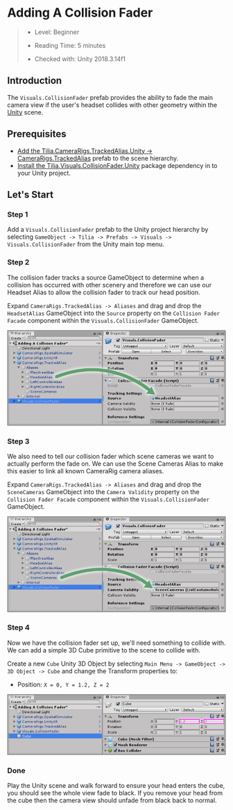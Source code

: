 # Adding A Collision Fader

> * Level: Beginner
>
> * Reading Time: 5 minutes
>
> * Checked with: Unity 2018.3.14f1

## Introduction 

The `Visuals.CollisionFader` prefab provides the ability to fade the main camera view if the user's headset collides with other geometry within the [Unity] scene.

## Prerequisites

* [Add the Tilia.CameraRigs.TrackedAlias.Unity -> CameraRigs.TrackedAlias] prefab to the scene hierarchy.
* [Install the Tilia.Visuals.CollisionFader.Unity] package dependency in to your Unity project.

## Let's Start

### Step 1 

Add a `Visuals.CollisionFader` prefab to the Unity project hierarchy by selecting `GameObject -> Tilia -> Prefabs -> Visuals -> Visuals.CollisionFader` from the Unity main top menu.

### Step 2

The collision fader tracks a source GameObject to determine when a collision has occurred with other scenery and therefore we can use our Headset Alias to allow the collision fader to track our head position.

Expand `CameraRigs.TrackedAlias -> Aliases` and drag and drop the `HeadsetAlias` GameObject into the `Source` property on the `Collision Fader Facade` component within the `Visuals.CollisionFader` GameObject.

![Drag And Drop HeadsetAlias](assets/images/DragAndDropHeadsetAlias.png)

### Step 3

We also need to tell our collision fader which scene cameras we want to actually perform the fade on. We can use the Scene Cameras Alias to make this easier to link all known CameraRig camera aliases.

Expand `CameraRigs.TrackedAlias -> Aliases` and drag and drop the `SceneCameras` GameObject into the `Camera Validity` property on the `Collision Fader Facade` component within the `Visuals.CollisionFader` GameObject.

![Drag And Drop SceneCameras](assets/images/DragAndDropSceneCameras.png)

### Step 4

Now we have the collision fader set up, we'll need something to collide with. We can add a simple 3D Cube primitive to the scene to collide with.

Create a new `Cube` Unity 3D Object by selecting `Main Menu -> GameObject -> 3D Object -> Cube` and change the Transform properties to:

* Position: `X = 0, Y = 1.2, Z = 2`

![Update Unity Transform Properties](assets/images/UpdateUnityTransformProperties.png)

### Done

Play the Unity scene and walk forward to ensure your head enters the cube, you should see the whole view fade to black. If you remove your head from the cube then the camera view should unfade from black back to normal.

[Unity]: https://unity3d.com/
[Add the Tilia.CameraRigs.TrackedAlias.Unity -> CameraRigs.TrackedAlias]: https://github.com/ExtendRealityLtd/Tilia.CameraRigs.TrackedAlias.Unity/tree/master/Documentation/HowToGuides/AddingATrackedAlias/README.md
[Install the Tilia.Visuals.CollisionFader.Unity]: ../Installation/README.md